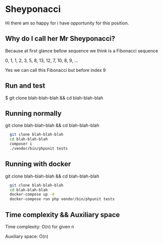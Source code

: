 
# Sheyponacci

Hi there am so happy for i have opportunity for this position.






## Why do I call her Mr Sheyponacci?
Because at first glance bellow sequence we think is a Fibonacci sequence

0, 1, 1, 2, 3, 5, 8, 13, 12, 7, 10, 8, 9, ...

Yes we can call this Fibonacci but before index 9


## Run and test

$ git clone blah-blah-blah && cd blah-blah-blah

## Running normally

git clone blah-blah-blah && cd blah-blah-blah

```bash
  git clone blah-blah-blah
  cd blah-blah-blah
  composer i 
  ./vendor/bin/phpunit tests
```


## Running with docker

git clone blah-blah-blah && cd blah-blah-blah

```bash
  git clone blah-blah-blah
  cd blah-blah-blah
  docker-compose up -d
  docker-compose run php vendor/bin/phpunit tests
```
## Time complexity && Auxiliary space

Time complexity: O(n) for given n

Auxiliary space: O(n)

